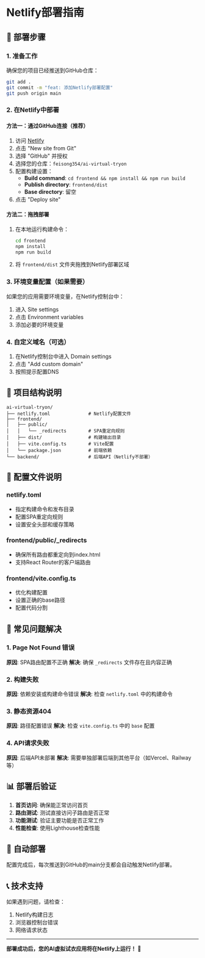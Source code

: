 # Netlify部署指南

## 🚀 部署步骤

### 1. 准备工作
确保您的项目已经推送到GitHub仓库：
```bash
git add .
git commit -m "feat: 添加Netlify部署配置"
git push origin main
```

### 2. 在Netlify中部署

#### 方法一：通过GitHub连接（推荐）
1. 访问 [Netlify](https://netlify.com)
2. 点击 "New site from Git"
3. 选择 "GitHub" 并授权
4. 选择您的仓库：`feisong354/ai-virtual-tryon`
5. 配置构建设置：
   - **Build command**: `cd frontend && npm install && npm run build`
   - **Publish directory**: `frontend/dist`
   - **Base directory**: 留空
6. 点击 "Deploy site"

#### 方法二：拖拽部署
1. 在本地运行构建命令：
   ```bash
   cd frontend
   npm install
   npm run build
   ```
2. 将 `frontend/dist` 文件夹拖拽到Netlify部署区域

### 3. 环境变量配置（如果需要）
如果您的应用需要环境变量，在Netlify控制台中：
1. 进入 Site settings
2. 点击 Environment variables
3. 添加必要的环境变量

### 4. 自定义域名（可选）
1. 在Netlify控制台中进入 Domain settings
2. 点击 "Add custom domain"
3. 按照提示配置DNS

## 📁 项目结构说明

```
ai-virtual-tryon/
├── netlify.toml              # Netlify配置文件
├── frontend/
│   ├── public/
│   │   └── _redirects        # SPA重定向规则
│   ├── dist/                 # 构建输出目录
│   ├── vite.config.ts        # Vite配置
│   └── package.json          # 前端依赖
└── backend/                  # 后端API（Netlify不部署）
```

## 🔧 配置文件说明

### netlify.toml
- 指定构建命令和发布目录
- 配置SPA重定向规则
- 设置安全头部和缓存策略

### frontend/public/_redirects
- 确保所有路由都重定向到index.html
- 支持React Router的客户端路由

### frontend/vite.config.ts
- 优化构建配置
- 设置正确的base路径
- 配置代码分割

## 🐛 常见问题解决

### 1. Page Not Found 错误
**原因**: SPA路由配置不正确
**解决**: 确保 `_redirects` 文件存在且内容正确

### 2. 构建失败
**原因**: 依赖安装或构建命令错误
**解决**: 检查 `netlify.toml` 中的构建命令

### 3. 静态资源404
**原因**: 路径配置错误
**解决**: 检查 `vite.config.ts` 中的 `base` 配置

### 4. API请求失败
**原因**: 后端API未部署
**解决**: 需要单独部署后端到其他平台（如Vercel、Railway等）

## 📊 部署后验证

1. **首页访问**: 确保能正常访问首页
2. **路由测试**: 测试直接访问子路由是否正常
3. **功能测试**: 验证主要功能是否正常工作
4. **性能检查**: 使用Lighthouse检查性能

## 🔄 自动部署

配置完成后，每次推送到GitHub的main分支都会自动触发Netlify部署。

## 📞 技术支持

如果遇到问题，请检查：
1. Netlify构建日志
2. 浏览器控制台错误
3. 网络请求状态

---

**部署成功后，您的AI虚拟试衣应用将在Netlify上运行！** 🎉
